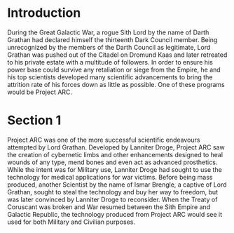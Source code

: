 # Introduction

During the Great Galactic War, a rogue Sith Lord by the name of Darth Grathan had declared himself the thirteenth Dark Council member.
Being unrecognized by the members of the Darth Council as legitimate, Lord Grathan was pushed out of the Citadel on Dromund Kaas and later retreated to his private estate with a multitude of followers.
In order to ensure his power base could survive any retaliation or siege from the Empire, he and his top scientists developed many scientific advancements to bring the attrition rate of his forces down as little as possible.
One of these programs would be Project ARC.

# Section 1

Project ARC was one of the more successful scientific endeavours attempted by Lord Grathan.
Developed by Lanniter Droge, Project ARC saw the creation of cybernetic limbs and other enhancements designed to heal wounds of any type, mend bones and even act as advanced prosthetics.
While the intent was for Military use, Lanniter Droge had sought to use the technology for medical applications for war victims.
Before being mass produced, another Scientist by the name of Ismar Brengle, a captive of Lord Grathan, sought to steal the technology and buy her way to freedom, but was later convinced by Lanniter Droge to reconsider.
When the Treaty of Coruscant was broken and War resumed between the Sith Empire and Galactic Republic, the technology produced from Project ARC would see it used for both Military and Civilian purposes.
